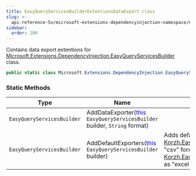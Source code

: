 ```yaml
---
title: EasyQueryServicesBuilderExtentionsDataExport class
slug: >-
  api-reference-5x/microsoft-extensions-dependencyinjection-namespace/easyqueryservicesbuilderextentionsdataexport-class
sidebar:
  order: 100
---
```


Contains data export extentions for [Microsoft.Extensions.DependencyInjection.EasyQueryServicesBuilder](///easyquery/docs/api-reference-5x/microsoft-extensions-dependencyinjection-namespace/easyqueryservicesbuilder-class) class.
```csharp
public static class Microsoft.Extensions.DependencyInjection.EasyQueryServicesBuilderExtentionsDataExport

```

### Static Methods

| Type | Name | Description | 
| --- | --- | --- | 
| `EasyQueryServicesBuilder` | AddDataExporter(<span style='color: blue'>this</span> `EasyQueryServicesBuilder` builder, `String` format) |  | 
| `EasyQueryServicesBuilder` | AddDefaultExporters(<span style='color: blue'>this</span> `EasyQueryServicesBuilder` builder) | Adds default exporters: [Korzh.EasyQuery.Services.CsvDataExporter](///easyquery/docs/api-reference-5x/korzh-easyquery-services-namespace/csvdataexporter-class) as "csv" format and [Korzh.EasyQuery.Services.ExcelHtmlDataExporter](///easyquery/docs/api-reference-5x/korzh-easyquery-services-namespace/excelhtmldataexporter-class) as "excel-html" format. |
